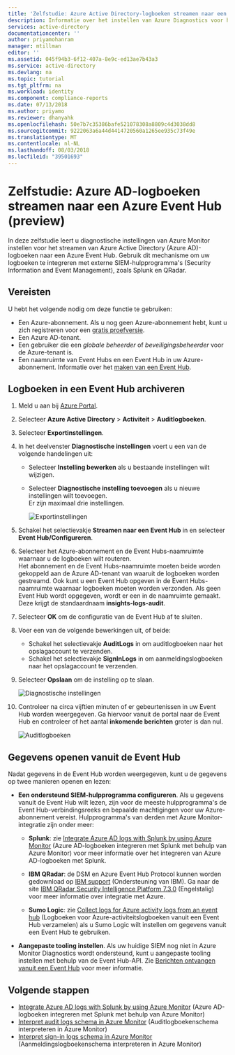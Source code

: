 ```yaml
---
title: 'Zelfstudie: Azure Active Directory-logboeken streamen naar een Azure Event Hub (preview) | Microsoft Docs'
description: Informatie over het instellen van Azure Diagnostics voor het pushen van Azure Active Directory-logboeken naar een Event Hub (preview)
services: active-directory
documentationcenter: ''
author: priyamohanram
manager: mtillman
editor: ''
ms.assetid: 045f94b3-6f12-407a-8e9c-ed13ae7b43a3
ms.service: active-directory
ms.devlang: na
ms.topic: tutorial
ms.tgt_pltfrm: na
ms.workload: identity
ms.component: compliance-reports
ms.date: 07/13/2018
ms.author: priyamo
ms.reviewer: dhanyahk
ms.openlocfilehash: 50e7b7c35386bafe521078308a8809c4d3038dd8
ms.sourcegitcommit: 9222063a6a44d4414720560a1265ee935c73f49e
ms.translationtype: MT
ms.contentlocale: nl-NL
ms.lasthandoff: 08/03/2018
ms.locfileid: "39501693"
---
```

# <a name="tutorial-stream-azure-ad-logs-to-an-azure-event-hub-preview"></a>Zelfstudie: Azure AD-logboeken streamen naar een Azure Event Hub (preview)

In deze zelfstudie leert u diagnostische instellingen van Azure Monitor instellen voor het streamen van Azure Active Directory (Azure AD)-logboeken naar een Azure Event Hub. Gebruik dit mechanisme om uw logboeken te integreren met externe SIEM-hulpprogramma's (Security Information and Event Management), zoals Splunk en QRadar.

## <a name="prerequisites"></a>Vereisten 

U hebt het volgende nodig om deze functie te gebruiken:

* Een Azure-abonnement. Als u nog geen Azure-abonnement hebt, kunt u zich registreren voor een [gratis proefversie](https://azure.microsoft.com/free/).
* Een Azure AD-tenant.
* Een gebruiker die een *globale beheerder* of *beveiligingsbeheerder* voor de Azure-tenant is.
* Een naamruimte van Event Hubs en een Event Hub in uw Azure-abonnement. Informatie over het [maken van een Event Hub](https://docs.microsoft.com/azure/event-hubs/event-hubs-create.md).

## <a name="archive-logs-to-an-event-hub"></a>Logboeken in een Event Hub archiveren

1. Meld u aan bij [Azure Portal](https://portal.azure.com). 

2. Selecteer **Azure Active Directory** > **Activiteit** > **Auditlogboeken**. 

3. Selecteer **Exportinstellingen**.  
    
4. In het deelvenster **Diagnostische instellingen** voert u een van de volgende handelingen uit:
    * Selecteer **Instelling bewerken** als u bestaande instellingen wilt wijzigen.
    * Selecteer **Diagnostische instelling toevoegen** als u nieuwe instellingen wilt toevoegen.  
      Er zijn maximaal drie instellingen.

      ![Exportinstellingen](./media/reporting-azure-monitor-diagnostics-azure-event-hub/ExportSettings.png)

5. Schakel het selectievakje **Streamen naar een Event Hub** in en selecteer **Event Hub/Configureren**.

6. Selecteer het Azure-abonnement en de Event Hubs-naamruimte waarnaar u de logboeken wilt routeren.  
    Het abonnement en de Event Hubs-naamruimte moeten beide worden gekoppeld aan de Azure AD-tenant van waaruit de logboeken worden gestreamd. Ook kunt u een Event Hub opgeven in de Event Hubs-naamruimte waarnaar logboeken moeten worden verzonden. Als geen Event Hub wordt opgegeven, wordt er een in de naamruimte gemaakt. Deze krijgt de standaardnaam **insights-logs-audit**.

7. Selecteer **OK** om de configuratie van de Event Hub af te sluiten.

8. Voer een van de volgende bewerkingen uit, of beide:
    * Schakel het selectievakje **AuditLogs** in om auditlogboeken naar het opslagaccount te verzenden. 
    * Schakel het selectievakje **SignInLogs** in om aanmeldingslogboeken naar het opslagaccount te verzenden.

9. Selecteer **Opslaan** om de instelling op te slaan.

    ![Diagnostische instellingen](./media/reporting-azure-monitor-diagnostics-azure-event-hub/DiagnosticSettings.png)

10. Controleer na circa vijftien minuten of er gebeurtenissen in uw Event Hub worden weergegeven. Ga hiervoor vanuit de portal naar de Event Hub en controleer of het aantal **inkomende berichten** groter is dan nul. 

    ![Auditlogboeken](./media/reporting-azure-monitor-diagnostics-azure-event-hub/InsightsLogsAudit.png)

## <a name="access-data-from-your-event-hub"></a>Gegevens openen vanuit de Event Hub

Nadat gegevens in de Event Hub worden weergegeven, kunt u de gegevens op twee manieren openen en lezen:

* **Een ondersteund SIEM-hulpprogramma configureren**. Als u gegevens vanuit de Event Hub wilt lezen, zijn voor de meeste hulpprogramma's de Event Hub-verbindingsreeks en bepaalde machtigingen voor uw Azure-abonnement vereist. Hulpprogramma's van derden met Azure Monitor-integratie zijn onder meer:
    * **Splunk**: zie [Integrate Azure AD logs with Splunk by using Azure Monitor](reporting-azure-monitor-diagnostics-splunk-integration.md) (Azure AD-logboeken integreren met Splunk met behulp van Azure Monitor) voor meer informatie over het integreren van Azure AD-logboeken met Splunk.
    
    * **IBM QRadar**: de DSM en Azure Event Hub Protocol kunnen worden gedownload op [IBM support](http://www.ibm.com/support) (Ondersteuning van IBM). Ga naar de site [IBM QRadar Security Intelligence Platform 7.3.0](https://www.ibm.com/support/knowledgecenter/SS42VS_DSM/c_dsm_guide_microsoft_azure_overview.html?cp=SS42VS_7.3.0) (Engelstalig) voor meer informatie over integratie met Azure.
    
    * **Sumo Logic**: zie [Collect logs for Azure activity logs from an event hub](https://help.sumologic.com/Send-Data/Applications-and-Other-Data-Sources/Azure-Audit/02Collect-Logs-for-Azure-Audit-from-Event-Hub) (Logboeken voor Azure-activiteitslogboeken vanuit een Event Hub verzamelen) als u Sumo Logic wilt instellen om gegevens vanuit een Event Hub te gebruiken. 

* **Aangepaste tooling instellen**. Als uw huidige SIEM nog niet in Azure Monitor Diagnostics wordt ondersteund, kunt u aangepaste tooling instellen met behulp van de Event Hub-API. Zie [Berichten ontvangen vanuit een Event Hub](https://docs.microsoft.com/en-us/azure/event-hubs/event-hubs-dotnet-standard-getstarted-receive-eph) voor meer informatie.


## <a name="next-steps"></a>Volgende stappen

* [Integrate Azure AD logs with Splunk by using Azure Monitor](reporting-azure-monitor-diagnostics-splunk-integration.md) (Azure AD-logboeken integreren met Splunk met behulp van Azure Monitor)
* [Interpret audit logs schema in Azure Monitor](reporting-azure-monitor-diagnostics-audit-log-schema.md) (Auditlogboekenschema interpreteren in Azure Monitor)
* [Interpret sign-in logs schema in Azure Monitor](reporting-azure-monitor-diagnostics-sign-in-log-schema.md) (Aanmeldingslogboekenschema interpreteren in Azure Monitor)
